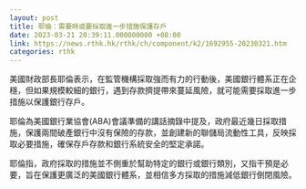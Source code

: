 ```yaml
---
layout: post
title: 耶倫：需要時或要採取進一步措施保護存戶
date: 2023-03-21 20:39:11.000000000 +08:00
link: https://news.rthk.hk/rthk/ch/component/k2/1692955-20230321.htm
categories: rthk
---
```


美國財政部長耶倫表示，在監管機構採取強而有力的行動後，美國銀行體系正在企穩，但如果規模較細的銀行，遇到存款擠提帶來蔓延風險，就可能需要採取進一步措施以保護銀行存戶。

耶倫為美國銀行業協會(ABA)會議準備的講話摘錄中提及，政府最近幾日採取措施，保護兩間破產銀行中沒有保險的存款，並創建新的聯儲局流動性工具，反映採取必要措施，確保存戶存款和銀行系統安全的堅定承諾。

耶倫指，政府採取的措施並不側重於幫助特定的銀行或銀行類別，又指干預是必要，旨在保護更廣泛的美國銀行體系，並相信多方採取的措施減低銀行倒閉風險。
